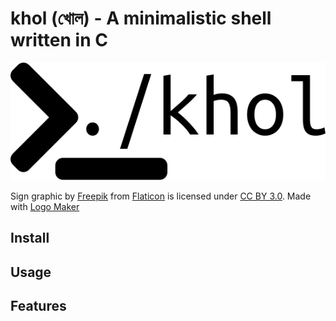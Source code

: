 # khol (খোল) - A minimalistic shell written in C

<p align="center">
  <img src="assets/logo.png"/>
</p>
Sign graphic by <a href="http://www.flaticon.com/authors/freepik">Freepik</a> from <a href="http://www.flaticon.com/">Flaticon</a> is licensed under <a href="http://creativecommons.org/licenses/by/3.0/" title="Creative Commons BY 3.0">CC BY 3.0</a>. Made with <a href="http://logomakr.com" title="Logo Maker">Logo Maker</a>


## Install

## Usage

## Features

